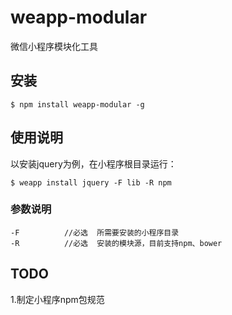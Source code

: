 # weapp-modular
微信小程序模块化工具

## 安装
```
$ npm install weapp-modular -g
```

## 使用说明

以安装jquery为例，在小程序根目录运行：

```
$ weapp install jquery -F lib -R npm
```

### 参数说明
```
-F          //必选  所需要安装的小程序目录
-R          //必选  安装的模块源，目前支持npm、bower
```

## TODO

1.制定小程序npm包规范
